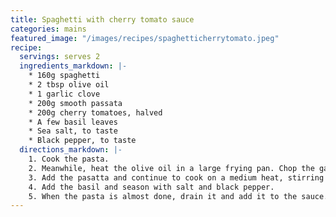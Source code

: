 ```yaml
---
title: Spaghetti with cherry tomato sauce
categories: mains
featured_image: "/images/recipes/spaghetticherrytomato.jpeg"
recipe:
  servings: serves 2
  ingredients_markdown: |-
    * 160g spaghetti
    * 2 tbsp olive oil
    * 1 garlic clove
    * 200g smooth passata
    * 200g cherry tomatoes, halved
    * A few basil leaves
    * Sea salt, to taste
    * Black pepper, to taste
  directions_markdown: |-
    1. Cook the pasta.
    2. Meanwhile, heat the olive oil in a large frying pan. Chop the garlic in half. Add to the pan and cook on a medium-high heat for a few minutes.
    3. Add the pasatta and continue to cook on a medium heat, stirring frequently. Add the cherry tomatoes and cook until softened.
    4. Add the basil and season with salt and black pepper.
    5. When the pasta is almost done, drain it and add it to the sauce. Toss together until the pasta is coated. Serve with extra black pepper on top.
---
```

